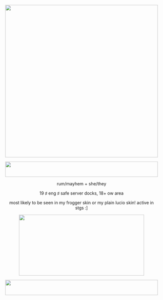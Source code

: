 <p align="center">
<img src= "https://cdn.discordapp.com/attachments/524054370808102939/1367739273046003753/Untitled1790.png?ex=6815adf6&is=68145c76&hm=f65abe8396bbe18a399528f98b962288c367dc094bac20ee80c73aa779755d9d&" width="500" height="500">
</p>
<p align="center">
<img src= "https://cdn.discordapp.com/attachments/524054370808102939/1367749887835373638/Untitled1792.png?ex=6815b7d8&is=68146658&hm=6d07ee85bc6e978b25963754d1a86cbf8838adf71a44f194d12d10b836625614&" width="500" height="50">
</p>
<p align="center">
rum/mayhem + she/they
</p>
<p align="center">
19 ♯ eng ♯ safe server docks, 18+ ow area
</p>
<p align="center">
most likely to be seen in my frogger skin or my plain lucio skin! active in stgs :]
</p>
<p align="center">
<img src= "https://cdn.discordapp.com/attachments/524054370808102939/1367756745094598739/Untitled1793.png?ex=6815be3b&is=68146cbb&hm=4b57c8e79592ef454a9d6cdff8acc29404c44e9516a97fde10d7987fcd79ab5c&" width="410" height="200">
</p>
<p align="center">
<img src= "https://cdn.discordapp.com/attachments/524054370808102939/1367757611180621834/Untitled1792.png?ex=6815bf0a&is=68146d8a&hm=2b7343b8a465de619620361f43324c4e00e31b32d22563a64b47f5290c881cd8&" width="500" height="50">
</p>
